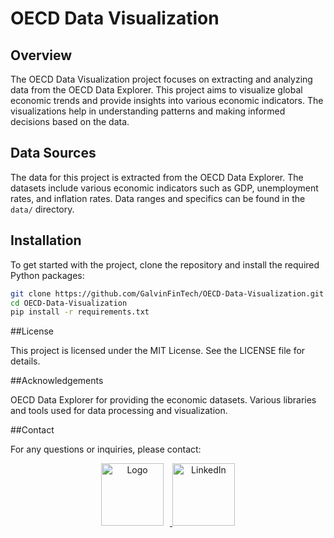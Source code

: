 # OECD Data Visualization

## Overview

The OECD Data Visualization project focuses on extracting and analyzing data from the OECD Data Explorer. This project aims to visualize global economic trends and provide insights into various economic indicators. The visualizations help in understanding patterns and making informed decisions based on the data.

## Data Sources

The data for this project is extracted from the OECD Data Explorer. The datasets include various economic indicators such as GDP, unemployment rates, and inflation rates. Data ranges and specifics can be found in the `data/` directory.

## Installation

To get started with the project, clone the repository and install the required Python packages:

```bash
git clone https://github.com/GalvinFinTech/OECD-Data-Visualization.git
cd OECD-Data-Visualization
pip install -r requirements.txt
```

##License

This project is licensed under the MIT License. See the LICENSE file for details.

##Acknowledgements

OECD Data Explorer for providing the economic datasets.
Various libraries and tools used for data processing and visualization.

##Contact

For any questions or inquiries, please contact:
<div style="text-align: center;">
  <a href="mailto:nhv.analysis@gmail.com">
    <img src="mail.jpg" alt="Logo" width="100" height="100" style="display: inline-block; margin-right: 10px;">
  </a>
  <a href="https://www.linkedin.com/in/vi-nguyen-946a08319/">
    <img src="linkin.png" alt="LinkedIn" width="100" height="100" style="display: inline-block;">
  </a>
</div>





